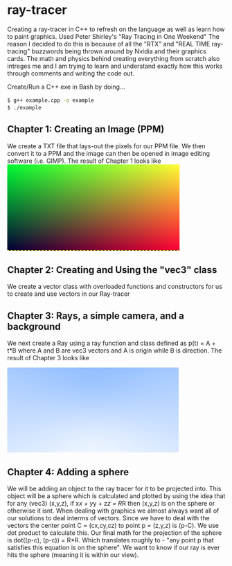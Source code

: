 # ray-tracer
Creating a ray-tracer in C++ to refresh on the language as well as learn how to paint graphics. Used Peter Shirley's "Ray Tracing in One Weekend"
The reason I decided to do this is because of all the "RTX" and "REAL TIME ray-tracing" buzzwords being thrown around by Nvidia and their graphics cards. The math and physics behind creating everything from scratch also intreges me and I am trying to learn and understand exactly how this works through comments and writing the code out.  

Create/Run a C++ exe in Bash by doing...
```bash
$ g++ example.cpp -o example
$ ./example
```
## Chapter 1: Creating an Image (PPM)
We create a TXT file that lays-out the pixels for our PPM file. We then convert it to a PPM and the image can then be opened in image editing software (i.e. GIMP). The result of Chapter 1 looks like 
![this.](/images/chapter1&2.png)

## Chapter 2: Creating and Using the "vec3" class
We create a vector class with overloaded functions and constructors for us to create and use vectors in our Ray-tracer

## Chapter 3: Rays, a simple camera, and a background
We next create a Ray using a ray function and class defined as p(t) = A + t*B where A and B are vec3 vectors and A is origin while B is direction. The result of Chapter 3 looks like

![this.](/images/chapter3.png)

## Chapter 4: Adding a sphere
We will be adding an object to the ray tracer for it to be projected into. This object will be a sphere which is calculated and plotted by using the idea that for any (vec3) (x,y,z), if x*x + y*y + z*z = R*R then (x,y,z) is on the sphere or otherwise it isnt. When dealing with graphics we almost always want all of our solutions to deal interms of vectors. Since we have to deal with the vectors the center point C = (cx,cy,cz) to point p = (z,y,z) is (p-C). We use dot product to calculate this. Our final math for the projection of the sphere is dot((p-c), (p-c)) = R*R. Which translates roughly to - "any point p that satisfies this equation is on the sphere". We want to know if our ray is ever hits the sphere (meaning it is within our view).
